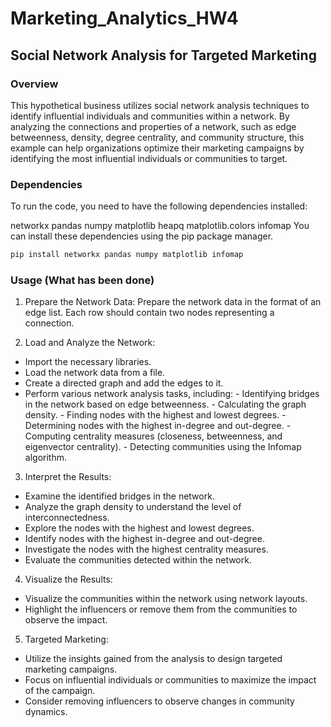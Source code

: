 # Marketing_Analytics_HW4
## Social Network Analysis for Targeted Marketing
### Overview
This hypothetical business utilizes social network analysis techniques to identify influential individuals and communities within a network.
By analyzing the connections and properties of a network, such as edge betweenness, density, degree centrality, and community structure, 
this example can help organizations optimize their marketing campaigns by identifying the most influential individuals or communities to target.

### Dependencies
To run the code, you need to have the following dependencies installed:

networkx
pandas
numpy
matplotlib
heapq
matplotlib.colors
infomap
You can install these dependencies using the pip package manager.
```bash
pip install networkx pandas numpy matplotlib infomap
```
### Usage (What has been done)
1. Prepare the Network Data:
Prepare the network data in the format of an edge list. Each row should contain two nodes representing a connection.

2. Load and Analyze the Network:

- Import the necessary libraries.
- Load the network data from a file.
- Create a directed graph and add the edges to it.
- Perform various network analysis tasks, including:
      - Identifying bridges in the network based on edge betweenness.
      - Calculating the graph density.
      - Finding nodes with the highest and lowest degrees.
      - Determining nodes with the highest in-degree and out-degree.
      - Computing centrality measures (closeness, betweenness, and eigenvector centrality).
      - Detecting communities using the Infomap algorithm.

3. Interpret the Results:

- Examine the identified bridges in the network.
- Analyze the graph density to understand the level of interconnectedness.
- Explore the nodes with the highest and lowest degrees.
- Identify nodes with the highest in-degree and out-degree.
- Investigate the nodes with the highest centrality measures.
- Evaluate the communities detected within the network.

4. Visualize the Results:

- Visualize the communities within the network using network layouts.
- Highlight the influencers or remove them from the communities to observe the impact.

5. Targeted Marketing:

- Utilize the insights gained from the analysis to design targeted marketing campaigns.
- Focus on influential individuals or communities to maximize the impact of the campaign.
- Consider removing influencers to observe changes in community dynamics.
